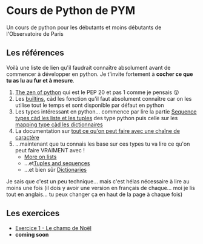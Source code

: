 # Cours de Python de PYM

Un cours de python pour les débutants et moins débutants de l'Observatoire de Paris

## Les références

Voilà une liste de lien qu'il faudrait connaître absolument avant de commencer à développer en python. Je t'invite fortement à **cocher ce que tu as lu au fur et à mesure**.

1.	[The zen of python](https://www.python.org/dev/peps/pep-0020/) qui est le PEP 20 et pas 1 comme je pensais :astonished:
2.	Les [builtins](https://docs.python.org/3/library/functions.html), càd les fonction qu'il faut absolument connaître car on les utilise tout le temps et sont disponible par défaut en python
3.	Les types intéressant en python... commence par lire la partie [Sequence
types càd les liste et les tuples](https://docs.python.org/3/library/stdtypes.html#sequence-types-list-tuple-range) des type python puis celle sur les [mapping type càd les dictionnaires](https://docs.python.org/3/library/stdtypes.html#mapping-types-dict)
4.	La documentation sur [tout ce qu'on peut faire avec une chaîne de caractère](https://docs.python.org/fr/3.8/library/stdtypes.html#string-methods)
5.	...maintenant que tu connais les base sur ces types tu va lire ce qu'on
peut faire VRAIMENT avec !
	- [More on lists](https://docs.python.org/3/tutorial/datastructures.html#more-on-lists)
	- ...et[Tuples and sequences](https://docs.python.org/3/tutorial/datastructures.html#tuples-and-sequences)
	- ...et bien sûr [Dictionaries](https://docs.python.org/3/tutorial/datastructures.html#dictionaries)

Je sais que c'est un peu technique... mais c'est hélas nécessaire à lire au moins une fois (il dois y avoir une version en français de chaque... moi je lis tout en anglais... tu peux changer ça en haut de la page à chaque fois)

## Les exercices

-	[Exercice 1 - Le champ de Noël](Exercice_1_-_Le_champ_de_Noel/README.md)
-	**coming soon**

